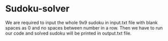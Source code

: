 # Sudoku-solver
We are required to input the whole 9x9 sudoku in input.txt file with blank spaces as 0 and no spaces between number in a row.
Then we have to run our code and solved sudoku will be printed in output.txt file.
